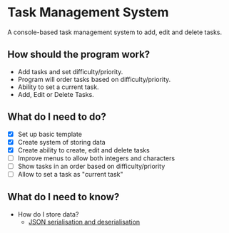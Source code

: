 # Task Management System
A console-based task management system to add, edit and delete tasks.

## How should the program work?
- Add tasks and set difficulty/priority.
- Program will order tasks based on difficulty/priority.
- Ability to set a current task.
- Add, Edit or Delete Tasks.

## What do I need to do?
- [x] Set up basic template
- [x] Create system of storing data
- [x] Create ability to create, edit and delete tasks
- [ ] Improve menus to allow both integers and characters
- [ ] Show tasks in an order based on difficulty/priority
- [ ] Allow to set a task as "current task"

## What do I need to know?
- How do I store data?
    - [JSON serialisation and deserialisation](https://learn.microsoft.com/en-us/dotnet/standard/serialization/system-text-json/overview)